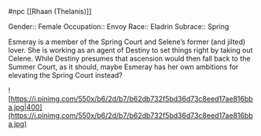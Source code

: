  #npc [[Rhaan (Thelanis)]]

Gender:: Female
Occupation:: Envoy
Race:: Eladrin
Subrace:: Spring

Esmeray is a member of the Spring Court and Selene’s former (and jilted) lover. She is working as an agent of Destiny to set things right by taking out Celene. While Destiny presumes that ascension would then fall back to the Summer Court, as it should, maybe Esmeray has her own ambitions for elevating the Spring Court instead?

![https://i.pinimg.com/550x/b6/2d/b7/b62db732f5bd36d73c8eed17ae816bba.jpg|400](https://i.pinimg.com/550x/b6/2d/b7/b62db732f5bd36d73c8eed17ae816bba.jpg)
